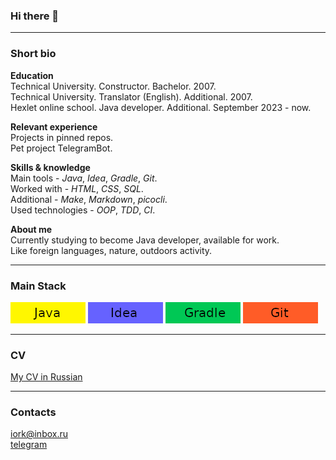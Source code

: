 ### Hi there 👋

---------
### Short bio

**Education**  
Technical University. Constructor. Bachelor. 2007.  
Technical University. Translator (English). Additional. 2007.  
Hexlet online school. Java developer. Additional.  September 2023 - now.

**Relevant experience**  
Projects in pinned repos.  
Pet project TelegramBot.

**Skills & knowledge**  
Main tools - *Java*, *Idea*, *Gradle*, *Git*.  
Worked with - *HTML*, *CSS*, *SQL*.  
Additional - *Make*, *Markdown*, *picocli*.  
Used technologies - *OOP*, *TDD*, *CI*.

**About me**  
Currently studying to become Java developer, available for work.  
Like foreign languages, nature, outdoors activity.

---------
### Main Stack
![Java!](java.png "Java") ![Idea](idea.png "Idea") ![Gradle](gradle.png "Gradle") ![Git](git.png "Git")

---------
### CV
[My CV in Russian](https://cv.hexlet.io/ru/resumes/3870)

---------
### Contacts
iork@inbox.ru  
[telegram](https://t.me/iorkroman)   

<!--
**roman-iork/roman-iork** is a ✨ _special_ ✨ repository because its `README.md` (this file) appears on your GitHub profile.

Here are some ideas to get you started:

- 🔭 I’m currently working on ...
- 🌱 I’m currently learning ...
- 👯 I’m looking to collaborate on ...
- 🤔 I’m looking for help with ...
- 💬 Ask me about ...
- 📫 How to reach me: ...
- 😄 Pronouns: ...
- ⚡ Fun fact: ...
-->
